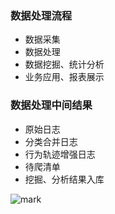 ### 数据处理流程
* 数据采集
* 数据处理
* 数据挖掘、统计分析
* 业务应用、报表展示

### 数据处理中间结果
* 原始日志
* 分类合并日志
* 行为轨迹增强日志
* 待爬清单
* 挖掘、分析结果入库

![mark](http://ovi2a27q9.bkt.clouddn.com/blog/171219/Af164c5IKG.png?imageslim)
